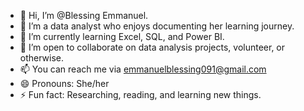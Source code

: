 - 👋 Hi, I’m @Blessing Emmanuel.
- 👀 I’m a data analyst who enjoys documenting her learning journey.
- 🌱 I’m currently learning Excel, SQL, and Power BI.
- 💞️ I’m open to collaborate on data analysis projects, volunteer, or otherwise.
- 📫 You can reach me via emmanuelblessing091@gmail.com
- 😄 Pronouns: She/her
- ⚡ Fun fact: Researching, reading, and learning new things.

<!---
Deediong/Deediong is a ✨ special ✨ repository because its `README.md` (this file) appears on your GitHub profile.
You can click the Preview link to take a look at your changes.
--->
